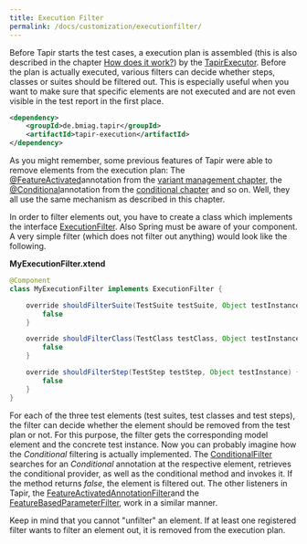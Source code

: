 ```yaml
---
title: Execution Filter
permalink: /docs/customization/executionfilter/
---
```


Before Tapir starts the test cases, a execution plan is assembled (this
is also described in the chapter [How does it work?](45219845.html)) by
the
[TapirExecutor](https://psbm-mvnrepo-p.intranet.kiel.bmiag.de/tapir/latest/apidocs/de/bmiag/tapir/execution/TapirExecutor.html).
Before the plan is actually executed, various filters can decide whether
steps, classes or suites should be filtered out. This is especially
useful when you want to make sure that specific elements are not
executed and are not even visible in the test report in the first place.

``` xml
<dependency>
    <groupId>de.bmiag.tapir</groupId>
    <artifactId>tapir-execution</artifactId>
</dependency>
```

As you might remember, some previous features of Tapir were able to
remove elements from the execution plan: The
[@FeatureActivated](https://psbm-mvnrepo-p.intranet.kiel.bmiag.de/tapir/latest/apidocs/de/bmiag/tapir/variant/annotation/feature/FeatureActivated.html)annotation
from the [variant management chapter](Variant_Management), the
[@Conditional](https://psbm-mvnrepo-p.intranet.kiel.bmiag.de/tapir/latest/apidocs/de/bmiag/tapir/conditional/annotations/Conditional.html)annotation
from the [conditional chapter](Conditional) and so on. Well, they all
use the same mechanism as described in this chapter.

In order to filter elements out, you have to create a class which
implements the interface
[ExecutionFilter](https://psbm-mvnrepo-p.intranet.kiel.bmiag.de/tapir/latest/apidocs/de/bmiag/tapir/execution/plan/ExecutionFilter.html).
Also Spring must be aware of your component. A very simple filter (which
does not filter out anything) would look like the following.

**MyExecutionFilter.xtend**

``` java
@Component
class MyExecutionFilter implements ExecutionFilter {

    override shouldFilterSuite(TestSuite testSuite, Object testInstance) {
        false
    }

    override shouldFilterClass(TestClass testClass, Object testInstance) {
        false
    }

    override shouldFilterStep(TestStep testStep, Object testInstance) {
        false
    }
}
```

For each of the three test elements (test suites, test classes and test
steps), the filter can decide whether the element should be removed from
the test plan or not. For this purpose, the filter gets the
corresponding model element and the concrete test instance. Now you can
probably imagine how the *Conditional* filtering is actually
implemented. The
[ConditionalFilter](https://psbm-mvnrepo-p.intranet.kiel.bmiag.de/tapir/latest/apidocs/de/bmiag/tapir/conditional/filter/ConditionalFilter.html)
searches for an *Conditional* annotation at the respective element,
retrieves the conditional provider, as well as the conditional method
and invokes it. If the method returns *false*, the element is filtered
out. The other listeners in Tapir, the
[FeatureActivatedAnnotationFilter](https://psbm-mvnrepo-p.intranet.kiel.bmiag.de/tapir/latest/apidocs/de/bmiag/tapir/variant/filter/FeatureActivatedAnnotationFilter.html)and
the
[FeatureBasedParameterFilter](https://psbm-mvnrepo-p.intranet.kiel.bmiag.de/tapir/latest/apidocs/de/bmiag/tapir/variant/filter/FeatureBasedParameterFilter.html),
work in a similar manner.

Keep in mind that you cannot "unfilter" an element. If at least one
registered filter wants to filter an element out, it is removed from the
execution plan.
